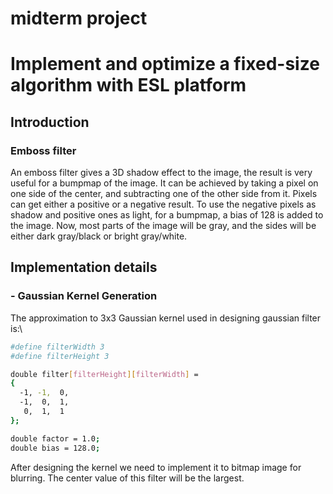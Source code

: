 # midterm project
# Implement and optimize a fixed-size algorithm with ESL platform

## Introduction
### Emboss filter
An emboss filter gives a 3D shadow effect to the image, the result is very useful for a bumpmap of the image. It can be achieved by taking a pixel on one side of the center, and subtracting one of the other side from it. Pixels can get either a positive or a negative result. To use the negative pixels as shadow and positive ones as light, for a bumpmap, a bias of 128 is added to the image. Now, most parts of the image will be gray, and the sides will be either dark gray/black or bright gray/white.


## Implementation details 

### - Gaussian Kernel Generation
The approximation to 3x3 Gaussian kernel used in designing gaussian filter is:\\
```sh
#define filterWidth 3
#define filterHeight 3

double filter[filterHeight][filterWidth] =
{
  -1, -1,  0,
  -1,  0,  1,
   0,  1,  1
};

double factor = 1.0;
double bias = 128.0;
```
After designing the kernel we need to implement it to bitmap image for blurring. The center value of this filter will be the largest. 


